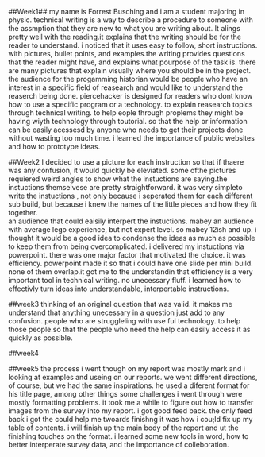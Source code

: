 ##Week1##
my name is Forrest Busching and i am a student majoring in physic.
technical writing is a way to describe a procedure to someone with the assmption that they are new to what you are writing about.
It alings pretty well with the reading.it explains that the writing should be for the reader to understand.
i noticed that it uses easy to follow, short instructions. with pictures, bullet points, and examples.the writing provides questions that the reader might have, and explains what pourpose of the task is. there are many pictures that explain visually where you should be in the project.
the audience for the progamming historian would be people who have an interest in a specific field of reasearch and would like to understand the reaserch being done. piercehacker is designed for readers who dont know how to use a specific program or a technology. to explain reasearch topics through technical writing. to help eople through proplems they might be having wiyth technology through toutorial. so that the help or information can be easily acessesd by anyone who needs to get their projects done without wasting too much time.
i learned the importance of public websites and how to prototype ideas.


##Week2 
I decided to use a picture for each instruction so that if thaere was any confusion, it would quickly be eleviated. some ofthe pictures requiered weird angles to show what the instuctions are saying.the instuctions themselvese are pretty straightforward. it was very simpleto write the instuctions , not only because i seperated them for each different sub build, but because i knew the names of the little pieces and how they fit together.  
an audience that could eaisily interpert the instuctions. mabey an audience with average lego experience, but not expert level. so mabey 12ish and up. i thought it would be a good idea to condense the ideas as much as possible to keep them from being overcomplicated. 
i delivered my instuctions via powerpoint. there was one major factor that motivated the choice. it was efficiency. powerpoint made it so that i could have one slide per mini build. none of them overlap.it got me to the understandin that efficiency is  a very important tool in technical writing. no unecessary fluff.
i learned how to effectivly turn ideas into understandable, interpertable instructions.


##week3
thinking of an original question that was valid. it makes me understand that anything unecessary in a question just add to any confusion.
people who are struggleling with use ful technology. to help those people.so that the people who need the help can easily access it as quickly as possible.



##week4


##week5
the process i went though on my report was mostly mark and i looking at examples and useing on our reports. we went different directions, of course, but we had the same inspirations. he used a diferent format for his title page, among other things
some challenges i went through were mostly formatting problems. it took me a while to figure out how to transfer images from the survey into my report.
i got good feed back. the only feed back i got the could help me twoards finishng it was how i cou;ld fix up my table of contents.
i will finish up the main body of the report and ut the finishing touches on the format.
i learned some new tools in word, how to better interperate survey data, and the importance of colleboration.


